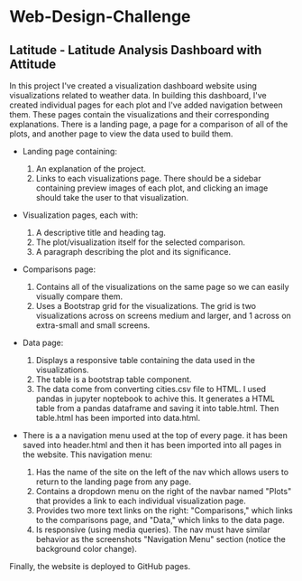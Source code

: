 # Web-Design-Challenge

## Latitude - Latitude Analysis Dashboard with Attitude

In this project I've created a visualization dashboard website using visualizations related to weather data.
In building this dashboard, I've created individual pages for each plot and I've added navigation between them. These pages contain the visualizations and their corresponding explanations. There is a landing page, a page for a comparison of all of the plots, and another page to view the data used to build them.


* Landing page containing:

    1. An explanation of the project.
    2. Links to each visualizations page. There should be a sidebar containing preview images of each plot, and clicking an image should take the user to that visualization.

*  Visualization pages, each with:

    1. A descriptive title and heading tag.
    2. The plot/visualization itself for the selected comparison.
    3. A paragraph describing the plot and its significance.

*  Comparisons page:

    1. Contains all of the visualizations on the same page so we can easily visually compare them.
    2. Uses a Bootstrap grid for the visualizations. The grid is two visualizations across on screens medium and larger, and 1 across on extra-small and small screens.

*  Data page:

    1. Displays a responsive table containing the data used in the visualizations.
    2. The table is a bootstrap table component. 
    3. The data come from converting cities.csv file to HTML. I used pandas in jupyter noptebook to achive this. It generates a HTML table from a pandas dataframe and saving it into table.html. Then table.html has been imported into data.html.

* There is a a navigation menu used at the top of every page. it has been saved into header.html and then it has been imported into all pages in the website. This navigation menu:
    1. Has the name of the site on the left of the nav which allows users to return to the landing page from any page.
    2. Contains a dropdown menu on the right of the navbar named "Plots" that provides a link to each individual visualization page.
    3. Provides two more text links on the right: "Comparisons," which links to the comparisons page, and "Data," which links to the data page.
    4. Is responsive (using media queries). The nav must have similar behavior as the screenshots "Navigation Menu" section (notice the background color change).


Finally, the website is deployed to GitHub pages.









